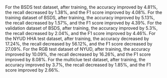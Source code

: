 For the BSDS test dataset, after training, the accuracy improved by 4.81%, the recall decreased by 1.38%, and the F1 score improved by 4.08%.
For the training dataset of BSDS, after training, the accuracy improved by 5.13%, the recall decreased by 1.57%, and the F1 score improved by 4.39%.
For the validation dataset of BSDS, after training, the accuracy improved by 5.3%, the recall decreased by 2.04%, and the F1 score improved by 4.46%.
For the NYUD HHA test dataset, after training, the accuracy decreased by 17.24%, the recall decreased by 56.12%, and the F1 score decreased by 27.09%.
For the RGB test dataset of NYUD, after training, the accuracy improved by 10.09%, the recall decreased by 16.26%, and the F1 score improved by 8.08%.
For the multiclue test dataset, after training, the accuracy improved by 3.7%, the recall decreased by 1.85%, and the F1 score improved by 2.66%.
